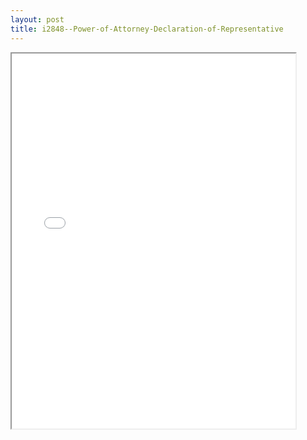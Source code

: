 ```yaml
---
layout: post
title: i2848--Power-of-Attorney-Declaration-of-Representative
---
```


<div class="pdf-container">
<iframe src="/ea//_pdf-2-md/i2848--Power-of-Attorney-Declaration-of-Representative.pdf" height="600" width="90%" allowFullScreen="true"></iframe>
</div>

